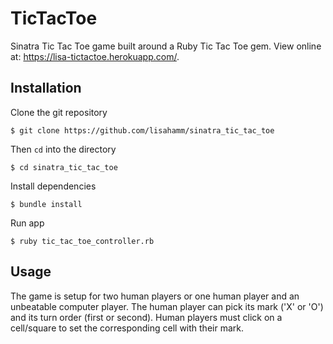 # TicTacToe

Sinatra Tic Tac Toe game built around a Ruby Tic Tac Toe gem. View online at: https://lisa-tictactoe.herokuapp.com/.

## Installation

Clone the git repository

    $ git clone https://github.com/lisahamm/sinatra_tic_tac_toe

Then `cd` into the directory

    $ cd sinatra_tic_tac_toe

Install dependencies

    $ bundle install

Run app

    $ ruby tic_tac_toe_controller.rb

## Usage

The game is setup for two human players or one human player and an unbeatable computer player.
The human player can pick its mark ('X' or 'O') and its turn order (first or second).
Human players must click on a cell/square to set the corresponding cell with their mark.



